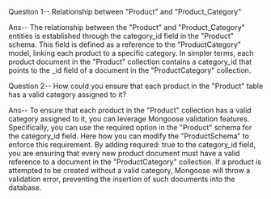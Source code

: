 Question 1--
Relationship between "Product" and "Product_Category"

Ans--
The relationship between the "Product" and "Product_Category" entities is established through the category_id field in the "Product" schema. This field is defined as a reference to the "ProductCategory" model, linking each product to a specific category. In simpler terms, each product document in the "Product" collection contains a category_id that points to the  _id field of a document in the "ProductCategory" collection.





Question 2--
How could you ensure that each product in the "Product" table has a valid category assigned to it?

Ans--
To ensure that each product in the "Product" collection has a valid category assigned to it, you can leverage Mongoose validation features. Specifically, you can use the required option in the "Product" schema for the category_id field. Here how you can modify the "ProductSchema" to enforce this requirement. By adding required: true to the category_id field, you are ensuring that every new product document must have a valid reference to a document in the "ProductCategory" collection. If a product is attempted to be created without a valid category, Mongoose will throw a validation error, preventing the insertion of such documents into the database.


